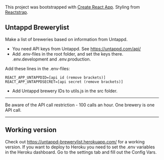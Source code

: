 This project was bootstrapped with [Create React App](https://github.com/facebook/create-react-app). Styling from [Reactstrap](https://reactstrap.github.io/).

## Untappd Brewerylist

Make a list of breweries based on information from Untappd. 

* You need API keys from Untappd. See https://untappd.com/api/
* Add .env-files in the root folder, and set the keys there. .env.development and .env.production. 

Add these lines in the .env-files:
```
REACT_APP_UNTAPPDID=[api id (remove brackets)]
REACT_APP_UNTAPPDSECRET=[api secret (remove brackets)]
```

* Add Untappd brewery IDs to utils.js in the src folder.

---

Be aware of the API call restriction - 100 calls an hour. One brewery is one API call.

---

## Working version

Check out https://untappd-brewerylist.herokuapp.com/ for a working version. If you want to deploy to Heroku you need to set the .env variables in the Heroku dashboard. Go to the settings tab and fill out the Config Vars.